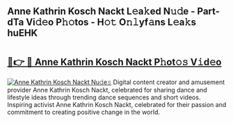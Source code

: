 ## Anne Kathrin Kosch Nackt L𝚎a𝚔ed N𝚞𝚍e - Part-dTa Vi𝚍𝚎o P𝚑𝚘tos - H𝚘𝚝 O𝚗𝚕yf𝚊ns L𝚎a𝚔s huEHK

# <h2><a href="http://kf4kz3v.oniu.top/?m=Anne+Kathrin+Kosch+Nackt">🔗👉 🔴 Anne Kathrin Kosch Nackt P𝚑ot𝚘𝚜 V𝚒d𝚎o</a></h2>

[![Anne Kathrin Kosch Nackt Nu𝚍e𝚜](https://i.imgur.com/0qMVB7G.gif)](http://kf4kz3v.oniu.top/?m=Anne+Kathrin+Kosch+Nackt)
Digital content creator and amusement provider Anne Kathrin Kosch Nackt, celebrated for sharing dance and lifestyle ideas through trending dance sequences and short videos. Inspiring activist Anne Kathrin Kosch Nackt, celebrated for their passion and commitment to creating positive change in the world.  
